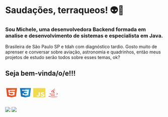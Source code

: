 # Saudações, terraqueos! 👽🖖

### Sou Michele, uma desenvolvedora Backend formada em analise e desenvolvimento de sistemas e especialista em Java.
Brasileira de São Paulo SP e tdah com diagnóstico tardio.
Gosto muito de aprenser e conversar sobre aviação, astronomia e quadrinhos, então meus projetos de estudo serão todos sobre esses temas, ok? 

## Seja bem-vinda/o/e!!!


<div style="display: inline_block"><br>
  <img align="center" alt="Rafa-HTML" height="30" width="40" src="https://raw.githubusercontent.com/devicons/devicon/master/icons/html5/html5-original.svg">
  <img align="center" alt="Rafa-CSS" height="30" width="40" src="https://raw.githubusercontent.com/devicons/devicon/master/icons/css3/css3-original.svg">
  <img align="center" alt="Rafa-Js" height="30" width="40" src="https://raw.githubusercontent.com/devicons/devicon/master/icons/javascript/javascript-plain.svg">
  <img align="center" alt="Rafa-Java" height="30" width="40" src="https://raw.githubusercontent.com/devicons/devicon/master/icons/java/java-plain.svg">
</div>
  
  ##
 
<div> 
  <a href = "mailto:hellomichelecodes@gmail.com"><img src="https://img.shields.io/badge/-Gmail-%23333?style=for-the-badge&logo=gmail&logoColor=white" target="_blank"></a>
  <a href="https://www.linkedin.com/in/michelecodes" target="_blank"><img src="https://img.shields.io/badge/-LinkedIn-%230077B5?style=for-the-badge&logo=linkedin&logoColor=white" target="_blank"></a> 
</div>
